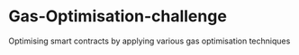 # Gas-Optimisation-challenge
Optimising smart contracts by applying various gas optimisation techniques

